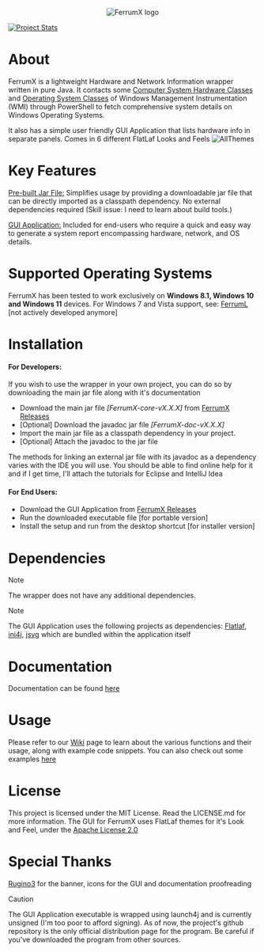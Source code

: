 <p align="center"> 
  <img src="https://github.com/Egg-03/FerrumX/assets/111327101/9aee9cdf-5213-401b-814d-a9738ee1a24c" alt="FerrumX logo">
</p>

[![Project Stats](https://www.openhub.net/p/FerrumX/widgets/project_thin_badge.gif)](https://www.openhub.net/p/FerrumX)

# About
FerrumX is a lightweight Hardware and Network Information wrapper written in pure Java. It contacts some [Computer System Hardware Classes](https://learn.microsoft.com/en-us/windows/win32/cimwin32prov/computer-system-hardware-classes) and [Operating System Classes](https://learn.microsoft.com/en-us/windows/win32/cimwin32prov/operating-system-classes) of Windows Management Instrumentation (WMI) through PowerShell to fetch comprehensive system details on Windows Operating Systems.

It also has a simple user friendly GUI Application that lists hardware info in separate panels. Comes in 6 different FlatLaf Looks and Feels
![AllThemes](https://github.com/user-attachments/assets/d925be51-0a9f-4041-a264-be3ef36bef10)

# Key Features
<ins>Pre-built Jar File:</ins> Simplifies usage by providing a downloadable jar file that can be directly imported as a classpath dependency. No external dependencies required (Skill issue: I need to learn about build tools.)

<ins>GUI Application:</ins> Included for end-users who require a quick and easy way to generate a system report encompassing hardware, network, and OS details.

# Supported Operating Systems
FerrumX has been tested to work exclusively on <strong>Windows 8.1, Windows 10 and Windows 11</strong> devices.
For Windows 7 and Vista support, see: [FerrumL](https://github.com/Egg-03/FerrumL) [not actively developed anymore]

# Installation
<h4>For Developers:</h4>
If you wish to use the wrapper in your own project, you can do so by downloading the main jar file along with it's documentation


- Download the main jar file *[FerrumX-core-vX.X.X]* from [FerrumX Releases](https://github.com/Egg-03/FerrumX/releases)
- [Optional] Download the javadoc jar file *[FerrumX-doc-vX.X.X]*
- Import the main jar file as a classpath dependency in your project.
- [Optional] Attach the javadoc to the jar file

The methods for linking an external jar file with its javadoc as a dependency varies with the IDE you will use. You should be able to find online help for it and if I get time, I'll 
attach the tutorials for Eclipse and IntelliJ Idea

<h4>For End Users:</h4>

- Download the GUI Application from [FerrumX Releases](https://github.com/Egg-03/FerrumX/releases)
- Run the downloaded executable file [for portable version]
- Install the setup and run from the desktop shortcut [for installer version]

# Dependencies
> [!NOTE]
> The wrapper does not have any additional dependencies.

> [!NOTE]
> The GUI Application uses the following projects as dependencies:
> [Flatlaf](https://github.com/JFormDesigner/FlatLaf),
> [ini4j](https://ini4j.sourceforge.net/index.html),
> [jsvg](https://github.com/weisJ/jsvg)
> which are bundled within the application itself

# Documentation
Documentation can be found [here](https://egg-03.github.io/FerrumX-Documentation/)

# Usage
Please refer to our [Wiki](https://github.com/Egg-03/FerrumX/wiki) page to learn about the various functions and their usage, along with example code snippets.
You can also check out some examples [here](https://github.com/Egg-03/FerrumX/tree/be360eeb6bbf1ca6e992d5d8fbb1e2109bfa6514/src/com/ferrumx/tests)

# License
This project is licensed under the MIT License. Read the LICENSE.md for more information.
The GUI for FerrumX uses FlatLaf themes for it's Look and Feel, under the [Apache License 2.0](https://github.com/JFormDesigner/FlatLaf/blob/main/LICENSE)

# Special Thanks
[Rugino3](https://github.com/Soumil-Biswas) for the banner, icons for the GUI and documentation proofreading

> [!CAUTION]
> The GUI Application executable is wrapped using launch4j and is currently unsigned (I'm too poor to afford signing). As of now, the project's github repository is the only official distribution page for the program. Be careful if you've downloaded the program from other sources.
